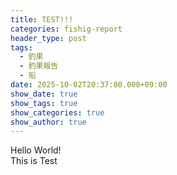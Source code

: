 ```yaml
---
title: TEST!!!
categories: fishig-report
header_type: post
tags:
  - 釣果
  - 釣果報告
  - 船
date: 2025-10-02T20:37:00.000+09:00
show_date: true
show_tags: true
show_categories: true
show_author: true
---
```

Hello World!<br>
This is Test
